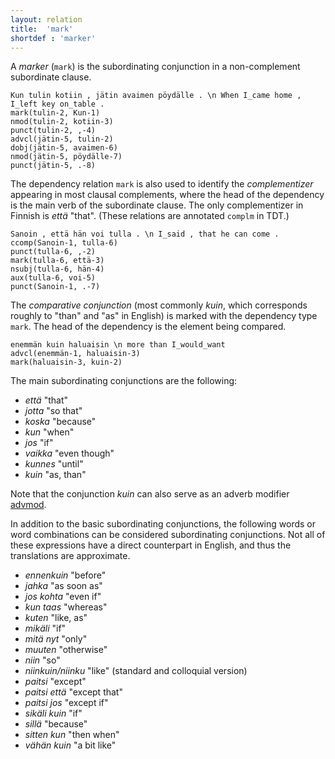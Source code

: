 ```yaml
---
layout: relation
title:  'mark'
shortdef : 'marker'
---
```


A *marker* (`mark`) is the subordinating conjunction in a
non-complement subordinate clause.

<!-- fname:mark.pdf -->
~~~ sdparse
Kun tulin kotiin , jätin avaimen pöydälle . \n When I_came home , I_left key on_table .
mark(tulin-2, Kun-1)
nmod(tulin-2, kotiin-3)
punct(tulin-2, ,-4)
advcl(jätin-5, tulin-2)
dobj(jätin-5, avaimen-6)
nmod(jätin-5, pöydälle-7)
punct(jätin-5, .-8)
~~~

The dependency relation `mark` is also used to identify the
*complementizer* appearing in most clausal complements, where the head
of the dependency is the main verb of the subordinate clause. The only
complementizer in Finnish is _että_ "that". (These relations are
annotated `complm` in TDT.)

<!-- fname:complm.pdf -->
~~~ sdparse
Sanoin , että hän voi tulla . \n I_said , that he can come .
ccomp(Sanoin-1, tulla-6)
punct(tulla-6, ,-2)
mark(tulla-6, että-3)
nsubj(tulla-6, hän-4)
aux(tulla-6, voi-5)
punct(Sanoin-1, .-7)
~~~

<!--details-->

The *comparative conjunction* (most commonly *kuin*, which corresponds
roughly to "than" and "as" in English) is marked with the dependency
type `mark`. The head of the dependency is the element
being compared.

<!-- fname:comparator.pdf -->
~~~ sdparse
enemmän kuin haluaisin \n more than I_would_want
advcl(enemmän-1, haluaisin-3)
mark(haluaisin-3, kuin-2)
~~~


The main subordinating conjunctions are the following:

* _että_ "that"
* _jotta_ "so that"
* _koska_ "because"
* _kun_ "when"
* _jos_ "if"
* _vaikka_ "even though"
* _kunnes_ "until"
* _kuin_ "as, than"

Note that the conjunction *kuin* can also serve as an
adverb modifier [advmod]().

In addition to the basic subordinating conjunctions, the following
words or word combinations can be considered subordinating
conjunctions. Not all of these expressions have a direct
counterpart in English, and thus the translations are approximate.

* _ennenkuin_ "before"
* _jahka_ "as soon as"
* _jos kohta_ "even if"
* _kun taas_ "whereas"
* _kuten_ "like, as"
* _mikäli_ "if"
* _mitä nyt_ "only"
* _muuten_ "otherwise"
* _niin_ "so"
* _niinkuin/niinku_ "like" (standard and colloquial version)
* _paitsi_ "except"
* _paitsi että_ "except that"
* _paitsi jos_ "except if"
* _sikäli kuin_ "if"
* _sillä_ "because"
* _sitten kun_ "then when"
* _vähän kuin_ "a bit like"
<!-- Interlanguage links updated Čt lis 12 09:43:29 CET 2020 -->
